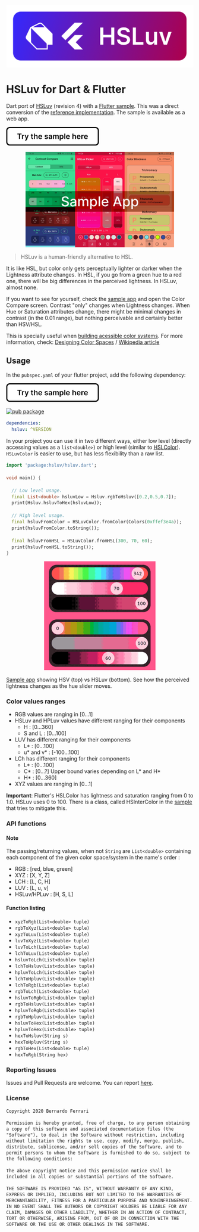 ![Logo of HSLuv for Dart & Flutter](assets/logo.png)

# HSLuv for Dart & Flutter

Dart port of [HSLuv](https://www.hsluv.org) (revision 4) with a [Flutter sample](example). This was a direct conversion of the [reference implementation](https://github.com/hsluv/hsluv/tree/master/haxe).
The sample is available as a web app.

<a href="https://bernaferrari.github.io/hsluv-dart/"><img src="assets/try_here.png" height="50"/></a>

[<p align="center"><img src="https://github.com/bernaferrari/hsluv-dart/raw/master/assets/sample_app.jpg?raw=true" width="400"/></p>](example)

> HSLuv is a human-friendly alternative to HSL.

It is like HSL, but color only gets perceptually lighter or darker when the Lightness attribute changes.
In HSL, if you go from a green hue to a red one, there will be big differences in the perceived lightness. In HSLuv, almost none.

If you want to see for yourself, check the [sample app](example) and open the Color Compare screen. Contrast "only" changes when Lightness changes.
When Hue or Saturation attributes change, there might be minimal changes in contrast (in the 0.01 range), but nothing perceivable and certainly better than HSV/HSL.

This is specially useful when [building acessible color systems](https://stripe.com/blog/accessible-color-systems).
For more information, check: [Designing Color Spaces](https://programmingdesignsystems.com/color/perceptually-uniform-color-spaces/index.html) / [Wikipedia article](https://en.wikipedia.org/wiki/HSLuv)

## Usage

In the `pubspec.yaml` of your flutter project, add the following dependency:

<a href="https://bernaferrari.github.io/ColorBlindnessFlutter/"><img src="assets/try_here.png" height="50"/></a>

[![pub package](https://img.shields.io/pub/v/hsluv.svg)](https://pub.dev/packages/hsluv)

```yaml
dependencies:
  hsluv: ^VERSION
```

In your project you can use it in two different ways, either low level (directly accessing values as a `list<double>`) or high level (similar to [HSLColor](https://api.flutter.dev/flutter/painting/HSLColor-class.html)).
`HSLuvColor` is easier to use, but has less flexibility than a raw list.

```dart
import 'package:hsluv/hsluv.dart';

void main() {

  // Low level usage.
  final List<double> hsluvLow = Hsluv.rgbToHsluv([0.2,0.5,0.7]);
  print(Hsluv.hsluvToHex(hsluvLow));

  // High level usage.
  final hsluvFromColor = HSLuvColor.fromColor(Colors(0xffef3e4a));
  print(hsluvFromColor.toString());

  final hsluvFromHSL = HSLuvColor.fromHSL(300, 70, 60);
  print(hsluvFromHSL.toString());
}
```

[<p align="center"><img src="https://github.com/bernaferrari/hsluv-dart/raw/master/assets/hsv_vs_hsluv.gif?raw=true" width="300"/></p>](example)

[Sample app](example) showing HSV (top) vs HSLuv (bottom). See how the perceived lightness changes as the hue slider moves.

### Color values ranges

- RGB values are ranging in [0...1]
- HSLuv and HPLuv values have different ranging for their components
  - H : [0...360]
  - S and L : [0...100]
- LUV has different ranging for their components
  - L\* : [0...100]
  - u* and v* : [-100...100]
- LCh has different ranging for their components
  - L\* : [0...100]
  - C* : [0...?] Upper bound varies depending on L* and H\*
  - H\* : [0...360]
- XYZ values are ranging in [0...1]

**Important**: Flutter's HSLColor has lightness and saturation ranging from 0 to 1.0. HSLuv uses 0 to 100.
There is a class, called HSInterColor in the [sample](example) that tries to mitigate this.

### API functions

#### Note

The passing/returning values, when not `String` are `List<double>` containing each component of the given color space/system in the name's order :

- RGB : [red, blue, green]
- XYZ : [X, Y, Z]
- LCH : [L, C, H]
- LUV : [L, u, v]
- HSLuv/HPLuv : [H, S, L]

#### Function listing

- `xyzToRgb(List<double> tuple)`
- `rgbToXyz(List<double> tuple)`
- `xyzToLuv(List<double> tuple)`
- `luvToXyz(List<double> tuple)`
- `luvToLch(List<double> tuple)`
- `lchToLuv(List<double> tuple)`
- `hsluvToLch(List<double> tuple)`
- `lchToHsluv(List<double> tuple)`
- `hpluvToLch(List<double> tuple)`
- `lchToHpluv(List<double> tuple)`
- `lchToRgb(List<double> tuple)`
- `rgbToLch(List<double> tuple)`
- `hsluvToRgb(List<double> tuple)`
- `rgbToHsluv(List<double> tuple)`
- `hpluvToRgb(List<double> tuple)`
- `rgbToHpluv(List<double> tuple)`
- `hsluvToHex(List<double> tuple)`
- `hpluvToHex(List<double> tuple)`
- `hexToHsluv(String s)`
- `hexToHpluv(String s)`
- `rgbToHex(List<double> tuple)`
- `hexToRgb(String hex)`

### Reporting Issues

Issues and Pull Requests are welcome.
You can report [here](https://github.com/bernaferrari/hsluv-dart/issues).

### License

```text
Copyright 2020 Bernardo Ferrari

Permission is hereby granted, free of charge, to any person obtaining a copy of this software and associated documentation files (the "Software"), to deal in the Software without restriction, including without limitation the rights to use, copy, modify, merge, publish, distribute, sublicense, and/or sell copies of the Software, and to permit persons to whom the Software is furnished to do so, subject to the following conditions:

The above copyright notice and this permission notice shall be included in all copies or substantial portions of the Software.

THE SOFTWARE IS PROVIDED "AS IS", WITHOUT WARRANTY OF ANY KIND, EXPRESS OR IMPLIED, INCLUDING BUT NOT LIMITED TO THE WARRANTIES OF MERCHANTABILITY, FITNESS FOR A PARTICULAR PURPOSE AND NONINFRINGEMENT. IN NO EVENT SHALL THE AUTHORS OR COPYRIGHT HOLDERS BE LIABLE FOR ANY CLAIM, DAMAGES OR OTHER LIABILITY, WHETHER IN AN ACTION OF CONTRACT, TORT OR OTHERWISE, ARISING FROM, OUT OF OR IN CONNECTION WITH THE SOFTWARE OR THE USE OR OTHER DEALINGS IN THE SOFTWARE.
```
